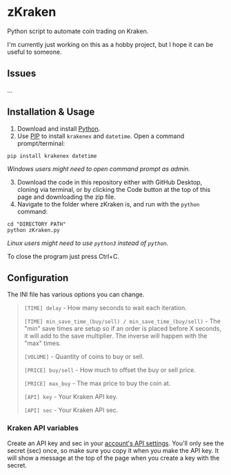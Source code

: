 # zKraken
 Python script to automate coin trading on Kraken. 
 
 I'm currently just working on this as a hobby project, but I hope it can be useful to someone.
 
## Issues
 ...

## Installation & Usage
 1. Download and install [Python](https://www.python.org/downloads/).
 2. Use [PIP](https://pip.pypa.io/en/stable/installation/#get-pip-py) to install `krakenex` and `datetime`. Open a command prompt/terminal:
```
pip install krakenex datetime
```
*Windows users might need to open command prompt as admin.*

 3. Download the code in this repository either with GitHub Desktop, cloning via terminal, or by clicking the Code button at the top of this page and downloading the zip file.
 4. Navigate to the folder where zKraken is, and run with the `python` command:
```
cd "DIRECTORY PATH"
python zKraken.py
```
*Linux users might need to use `python3` instead of `python`.*
 
 To close the program just press Ctrl+C.

## Configuration
 The INI file has various options you can change.
 
 > `[TIME] delay` - How many seconds to wait each iteration.
 > 
 > `[TIME] min_save_time_(buy/sell) / min_save_time_(buy/sell)` - The "min" save times are setup so if an order is placed before X seconds, it will add to the save multiplier. The inverse will happen with the "max" times.
 > 
 > `[VOLUME]` - Quantity of coins to buy or sell.
 > 
 > `[PRICE] buy/sell` - How much to offset the buy or sell price.
 > 
 > `[PRICE] max_buy` - The max price to buy the coin at.
 > 
 > `[API] key` - Your Kraken API key.
 > 
 > `[API] sec` - Your Kraken API sec.
 > 

### Kraken API variables
 Create an API key and sec in your [account's API settings](https://www.kraken.com/u/security/api). You'll only see the secret (sec) once, so make sure you copy it when you make the API key. It will show a message at the top of the page when you create a key with the secret.

